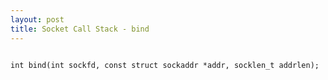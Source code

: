```yaml
---
layout: post
title: Socket Call Stack - bind
---
```


<pre><code>
int bind(int sockfd, const struct sockaddr *addr, socklen_t addrlen);
</code></pre>
